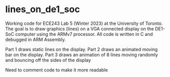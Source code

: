 # lines_on_de1_soc
Working code for ECE243 Lab 5 (Winter 2023) at the University of Toronto. The goal is to draw graphics (lines) on a VGA connected display on the DE1-SoC computer using the ARMv7 processor. All code is written in C and debugged in ARM Assembly.

Part 1 draws static lines on the display. Part 2 draws an animated moving bar on the display. Part 3 draws an animation of 8 lines moving randomly and bouncing off the sides of the display

Need to comment code to make it more readable
